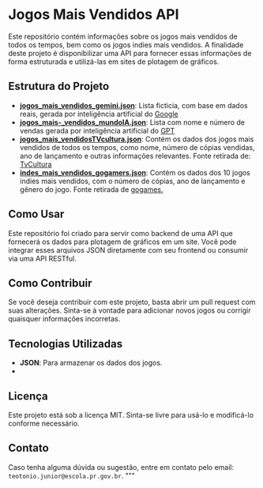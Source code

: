 # Jogos Mais Vendidos API

Este repositório contém informações sobre os jogos mais vendidos de todos os tempos, bem como os jogos indies mais vendidos. A finalidade deste projeto é disponibilizar uma API para fornecer essas informações de forma estruturada e utilizá-las em sites de plotagem de gráficos.

## Estrutura do Projeto

- [**jogos_mais_vendidos_gemini.json**](https://raw.githubusercontent.com/teotoniojr/2024-3DS-API-ex/refs/heads/main/jogos_mais_vendidos_gemini.json): Lista ficticia, com base em dados reais, gerada por inteligência artificial do [Google](https://gemini.google.com/?utm_source=website&utm_medium=referral&utm_campaign=alura_aug24)
- [**jogos_mais-_vendidos_mundoIA.json**](https://raw.githubusercontent.com/teotoniojr/2024-3DS-API-ex/refs/heads/main/jogos_mais_vendidos_mundoIA.json): Lista com nome e número de vendas gerada por inteligência artificial do [GPT](https://openai.com/chatgpt/)
- [**jogos_mais_vendidosTVcultura.json**](https://raw.githubusercontent.com/teotoniojr/2024-3DS-API-ex/refs/heads/main/jogos_mais_vendidos_TVcultura.json): Contém os dados dos jogos mais vendidos de todos os tempos, como nome, número de cópias vendidas, ano de lançamento e outras informações relevantes. Fonte retirada de: [TvCultura](https://cultura.uol.com.br/entretenimento/noticias/2024/03/08/9424_veja-o-ranking-dos-games-mais-vendidos-de-todos-os-tempos.html)
- [**indes_mais_vendidos_gogamers.json**](https://raw.githubusercontent.com/teotoniojr/2024-3DS-API-ex/refs/heads/main/indes_mais_vendidos_gogamers.json): Contém os dados dos 10 jogos indies mais vendidos, com o número de cópias, ano de lançamento e gênero do jogo. Fonte retirada de [gogames.](https://gogamers.gg/gamepedia/jogos-indies-mais-vendidos/)

## Como Usar

Este repositório foi criado para servir como backend de uma API que fornecerá os dados para plotagem de gráficos em um site. Você pode integrar esses arquivos JSON diretamente com seu frontend ou consumir via uma API RESTful.

## Como Contribuir

Se você deseja contribuir com este projeto, basta abrir um pull request com suas alterações. Sinta-se à vontade para adicionar novos jogos ou corrigir quaisquer informações incorretas.

## Tecnologias Utilizadas

- **JSON**: Para armazenar os dados dos jogos.
- 
## Licença

Este projeto está sob a licença MIT. Sinta-se livre para usá-lo e modificá-lo conforme necessário.

## Contato

Caso tenha alguma dúvida ou sugestão, entre em contato pelo email: `teotonio.junior@escola.pr.gov.br`.
"""
